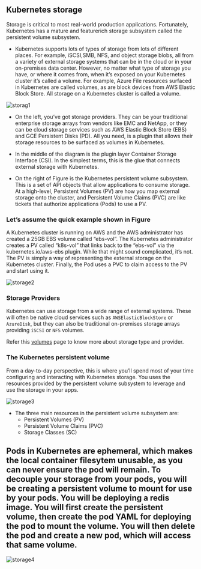 ## Kubernetes storage

Storage is critical to most real-world production applications. Fortunately, Kubernetes has a mature and featurerich storage subsystem called the persistent volume subsystem.

- Kubernetes supports lots of types of storage from lots of different places. For example, iSCSI,SMB, NFS, and object storage blobs, all from a variety of external storage systems that can be in the cloud or in your on-premises data center. However, no matter what type of storage you have, or where it comes from, when it’s exposed on your Kubernetes cluster it’s called a volume. For example, Azure File resources surfaced in Kubernetes are called volumes, as are block devices from AWS Elastic Block Store. All storage on a Kubernetes cluster is called a volume.

![storag1](https://github.com/shivamjhalabfiles/kubernetes-lab/blob/master/images/storag1.jpg)

- On the left, you’ve got storage providers. They can be your traditional enterprise storage arrays from vendors like EMC and NetApp, or they can be cloud storage services such as AWS Elastic Block Store (EBS) and GCE Persistent Disks (PD). All you need, is a plugin that allows their storage resources to be surfaced as volumes in Kubernetes.

- In the middle of the diagram is the plugin layer Container Storage Interface (CSI). In the simplest terms, this is the glue that connects external storage with Kubernetes.

- On the right of Figure is the Kubernetes persistent volume subsystem. This is a set of API objects that allow applications to consume storage. At a high-level, Persistent Volumes (PV) are how you map external storage onto the cluster, and Persistent Volume Claims (PVC) are like tickets that authorize applications (Pods) to use a PV.

### Let’s assume the quick example shown in Figure

A Kubernetes cluster is running on AWS and the AWS administrator has created a 25GB EBS volume called “ebs-vol”. The Kubernetes administrator creates a PV called “k8s-vol” that links back to the “ebs-vol” via the kubernetes.io/aws-ebs plugin. While that might sound complicated, it’s not. The PV is simply a way of representing the external storage on the Kubernetes cluster. Finally, the Pod uses a PVC to claim access to the PV and start using it.

![storage2](https://github.com/shivamjhalabfiles/kubernetes-lab/blob/master/images/storage2.jpg)



### Storage Providers

Kubernetes can use storage from a wide range of external systems. These will often be native cloud services such as `AWSElasticBlockStore` or `AzureDisk`, but they can also be traditional on-premises storage arrays providing `iSCSI` or `NFS` volumes.

Refer this [volumes](https://kubernetes.io/docs/concepts/storage/volumes/) page to know more about storage type and provider.

### The Kubernetes persistent volume

From a day-to-day perspective, this is where you’ll spend most of your time configuring and interacting with Kubernetes storage.
You uses the resources provided by the persistent volume subsystem to leverage and use the storage in your apps.

![storage3](https://github.com/shivamjhalabfiles/kubernetes-lab/blob/master/images/storage3.jpg)

- The three main resources in the persistent volume subsystem are:
  - Persistent Volumes (PV)
  - Persistent Volume Claims (PVC)
  - Storage Classes (SC)







## Pods in Kubernetes are ephemeral, which makes the local container filesytem unusable, as you can never ensure the pod will remain. To decouple your storage from your pods, you will be creating a persistent volume to mount for use by your pods. You will be deploying a redis image. You will first create the persistent volume, then create the pod YAML for deploying the pod to mount the volume. You will then delete the pod and create a new pod, which will access that same volume.

![storage4](https://github.com/shivamjhalabfiles/kubernetes-lab/blob/master/images/storage4.png)